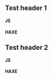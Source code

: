 <!-- panels:start -->
<!-- div:title-panel -->

## Test header 1

<!-- div:left-panel -->

[](_examples/1.md ':include')

<!-- div:right-panel -->
<!-- tabs:start -->

#### **JS**

[](_examples/examples.js ':include :type=code :fragment=1')

#### **HAXE**

[](_examples/examples.hx ':include :type=code :fragment=1 haxe')

<!-- tabs:end -->
<!-- panels:end -->

<!-- panels:start -->
<!-- div:title-panel -->

## Test header 2

<!-- div:left-panel -->

[](_examples/2.md ':include')

<!-- div:right-panel -->
<!-- tabs:start -->

#### **JS**

[](_examples/examples.js ':include :type=code :fragment=2')

#### **HAXE**

[](_examples/examples.hx ':include :type=code :fragment=2 haxe')

<!-- tabs:end -->
<!-- panels:end -->
